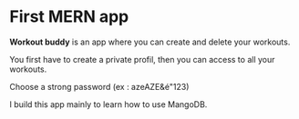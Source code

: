 # First MERN app

**Workout buddy** is an app where you can create and delete your workouts. 

You first have to create a private profil, then you can access to all your workouts.

Choose a strong password (ex : azeAZE&é"123)

I build this app mainly to learn how to use MangoDB. 


